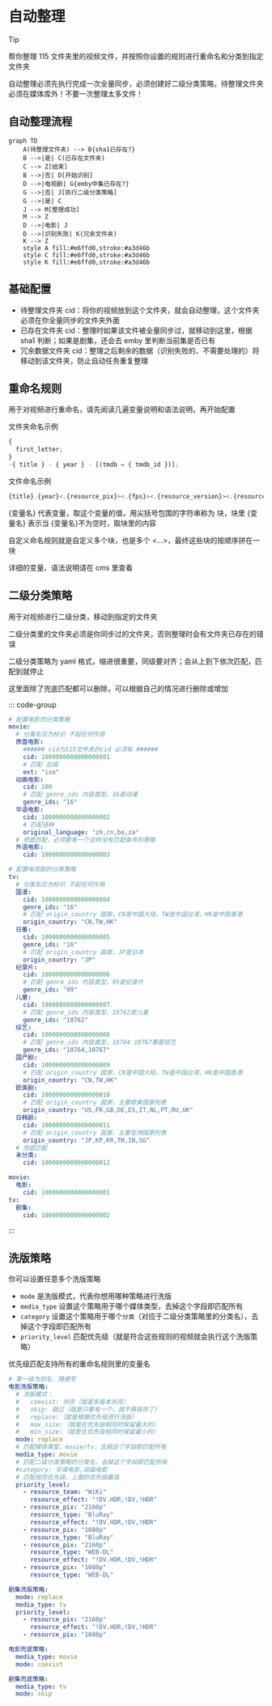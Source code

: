 # 自动整理

> [!TIP]
> 帮你整理 115 文件夹里的视频文件，并按照你设置的规则进行重命名和分类到指定文件夹

自动整理必须先执行完成一次全量同步，必须创建好二级分类策略，待整理文件夹必须在媒体库外！不要一次整理太多文件！

## 自动整理流程

```mermaid
graph TD
    A(待整理文件夹) --> B{sha1已存在?}
    B -->|是| C(已存在文件夹)
    C --> Z[结束]
    B -->|否| D[开始识别]
    D -->|电视剧| G{emby中集已存在?}
    G -->|否| J[执行二级分类策略]
    G -->|是| C
    J --> M[整理成功]
    M --> Z
    D -->|电影| J
    D -->|识别失败| K(冗余文件夹)
    K --> Z
    style A fill:#e6ffd0,stroke:#a3d46b
    style C fill:#e6ffd0,stroke:#a3d46b
    style K fill:#e6ffd0,stroke:#a3d46b
```

## 基础配置

- 待整理文件夹 cid：将你的视频放到这个文件夹，就会自动整理，这个文件夹必须在你全量同步的文件夹外面
- 已存在文件夹 cid：整理时如果该文件被全量同步过，就移动到这里，根据 sha1 判断；如果是剧集，还会去 emby 里判断当前集是否已有
- 冗余数据文件夹 cid：整理之后剩余的数据（识别失败的、不需要处理的）将移动到该文件夹，防止自动任务重复整理

## 重命名规则

用于对视频进行重命名，请先阅读几遍变量说明和语法说明，再开始配置

文件夹命名示例

```js
{
  first_letter;
}
-{ title } - { year } - [(tmdb = { tmdb_id })];
```

文件命名示例

```js
{title}.{year}<.{resource_pix}><.{fps}><.{resource_version}><.{resource_source}><.{resource_type}><.{resource_effect}><.{video_encode}><.{audio_encode}><-{resource_team}>
```

{变量名} 代表变量，取这个变量的值，用尖括号包围的字符串称为 块，块里 {变量名} 表示当 {变量名}不为空时，取块里的内容

自定义命名规则就是自定义多个块，也是多个 <...>，最终这些块的按顺序拼在一块

详细的变量、语法说明请在 cms 里查看

## 二级分类策略

用于对视频进行二级分类，移动到指定的文件夹

二级分类里的文件夹必须是你同步过的文件夹，否则整理时会有文件夹已存在的错误

二级分类策略为 yaml 格式，缩进很重要，同级要对齐；会从上到下依次匹配，匹配到就停止

这里面除了兜底匹配都可以删除，可以根据自己的情况进行删除或增加

::: code-group

```yaml [复杂的二级分类策略]
# 配置电影的分类策略
movie:
  # 分类名仅为标识 不起任何作用
  原盘电影:
    ###### cid为115文件夹的cid 必须有 ######
    cid: 1000000000000000001
    # 匹配 后缀
    ext: "iso"
  动画电影:
    cid: 100
    # 匹配 genre_ids 内容类型，16是动漫
    genre_ids: "16"
  华语电影:
    cid: 1000000000000000002
    # 匹配语种
    original_language: "zh,cn,bo,za"
  # 兜底匹配，必须要有一个这样没有匹配条件的策略
  外语电影:
    cid: 1000000000000000003

# 配置电视剧的分类策略
tv:
  # 分类名仅为标识 不起任何作用
  国漫:
    cid: 1000000000000000004
    genre_ids: "16"
    # 匹配 origin_country 国家，CN是中国大陆，TW是中国台湾，HK是中国香港
    origin_country: "CN,TW,HK"
  日番:
    cid: 1000000000000000005
    genre_ids: "16"
    # 匹配 origin_country 国家，JP是日本
    origin_country: "JP"
  纪录片:
    cid: 1000000000000000006
    # 匹配 genre_ids 内容类型，99是纪录片
    genre_ids: "99"
  儿童:
    cid: 1000000000000000007
    # 匹配 genre_ids 内容类型，10762是儿童
    genre_ids: "10762"
  综艺:
    cid: 1000000000000000008
    # 匹配 genre_ids 内容类型，10764 10767都是综艺
    genre_ids: "10764,10767"
  国产剧:
    cid: 1000000000000000009
    # 匹配 origin_country 国家，CN是中国大陆，TW是中国台湾，HK是中国香港
    origin_country: "CN,TW,HK"
  欧美剧:
    cid: 1000000000000000010
    # 匹配 origin_country 国家，主要欧美国家列表
    origin_country: "US,FR,GB,DE,ES,IT,NL,PT,RU,UK"
  日韩剧:
    cid: 1000000000000000011
    # 匹配 origin_country 国家，主要亚洲国家列表
    origin_country: "JP,KP,KR,TH,IN,SG"
  # 兜底匹配
  未分类:
    cid: 1000000000000000012
```

```yaml [简单的二级分类策略]
movie:
  电影:
    cid: 1000000000000000001
tv:
  剧集:
    cid: 1000000000000000002
```

:::

## 洗版策略

你可以设置任意多个洗版策略

- `mode` 是洗版模式，代表你想用哪种策略进行洗版
- `media_type` 设置这个策略用于哪个媒体类型，去掉这个字段即匹配所有
- `category` 设置这个策略用于哪个`分类`（对应于二级分类策略里的分类名），去掉这个字段即匹配所有
- `priority_level` 匹配优先级（就是符合这些规则的视频就会执行这个洗版策略）

优先级匹配支持所有的重命名规则里的变量名

```yaml
# 第一级为别名，随便写
电影洗版策略:
  # 洗版模式：
  #   coexist: 共存（就是多版本共存）
  #   skip: 跳过（就是只要有一个，就不再保存了）
  #   replace:（就是根据优先级进行洗版）
  #   max_size:（就是在优先级相同时保留最大的）
  #   min_size:（就是在优先级相同时保留最小的）
  mode: replace
  # 匹配媒体类型，movie/tv，去掉这个字段即匹配所有
  media_type: movie
  # 匹配二级分类策略的分类名，去掉这个字段即匹配所有
  #category: 华语电影,动画电影
  # 匹配规则优先级，上面的优先级最高
  priority_level:
    - resource_team: "WiKi"
      resource_effect: "!DV.HDR,!DV,!HDR"
    - resource_pix: "2160p"
      resource_type: "BluRay"
      resource_effect: "!DV.HDR,!DV,!HDR"
    - resource_pix: "1080p"
      resource_type: "BluRay"
    - resource_pix: "2160p"
      resource_type: "WEB-DL"
      resource_effect: "!DV.HDR,!DV,!HDR"
    - resource_pix: "1080p"
      resource_type: "WEB-DL"

剧集洗版策略:
  mode: replace
  media_type: tv
  priority_level:
    - resource_pix: "2160p"
      resource_effect: "!DV.HDR,!DV,!HDR"
    - resource_pix: "1080p"

电影兜底策略:
  media_type: movie
  mode: coexist

剧集兜底策略:
  media_type: tv
  mode: skip
```
